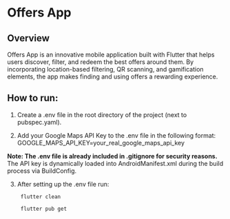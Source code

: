 # **Offers App**

## **Overview**
Offers App is an innovative mobile application built with Flutter that helps users discover, filter, and redeem the best offers around them. By incorporating location-based filtering, QR scanning, and gamification elements, the app makes finding and using offers a rewarding experience.

## **How to run:** 

1. Create a .env file in the root directory of the project (next to pubspec.yaml).

2. Add your Google Maps API Key to the .env file in the following format:
GOOGLE_MAPS_API_KEY=your_real_google_maps_api_key

**Note: The .env file is already included in .gitignore for security reasons.**
The API key is dynamically loaded into AndroidManifest.xml during the build process via BuildConfig.

3. After setting up the .env file run:

        flutter clean

        flutter pub get
